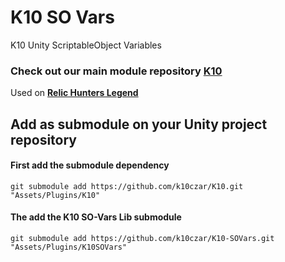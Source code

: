 # K10 SO Vars

K10 Unity ScriptableObject Variables

### Check out our main module repository [K10](https://github.com/k10czar/K10.git)

Used on [**Relic Hunters Legend**](https://www.relichunters.com.br)

## Add as submodule on your Unity project repository

#### First add the submodule dependency

``git submodule add https://github.com/k10czar/K10.git "Assets/Plugins/K10"``

#### The add the K10 SO-Vars Lib submodule

``git submodule add https://github.com/k10czar/K10-SOVars.git "Assets/Plugins/K10SOVars"``
